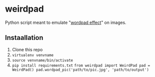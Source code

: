 # weirdpad
Python script meant to emulate "[wordpad effect](http://datamoshing.com/tag/wordpad-effect/)" on images.

## Instaallation
1. Clone this repo
2. `virtualenv venvname`
3. `source venvname/bin/activate`
4. `pip install requirements.txt`
`from weirdpad import WeirdPad
pad = WeirdPad()
pad.wordpad_pic('path/to/pic.jpg', 'path/to/output')`
